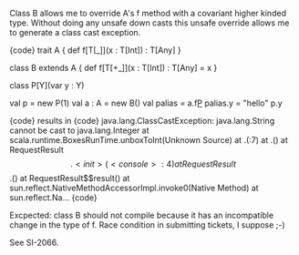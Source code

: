 Class B allows me to override A's f method with a covariant higher kinded type.  Without doing any unsafe down casts this unsafe override allows me to generate a class cast exception.

{code}
trait A {
  def f[T[_]](x : T[Int]) : T[Any]
}

class B extends A {
  def f[T[+_]](x : T[Int]) : T[Any] = x
}

class P[Y](var y : Y)

val p = new P(1)
val a : A = new B()
val palias = a.f[P](p)
palias.y = "hello"
p.y

{code}
results in
{code}
java.lang.ClassCastException: java.lang.String cannot be cast to java.lang.Integer
	at scala.runtime.BoxesRunTime.unboxToInt(Unknown Source)
	at .<init>(<console>:7)
	at .<clinit>(<console>)
	at RequestResult$$.<init>(<console>:4)
	at RequestResult$$.<clinit>(<console>)
	at RequestResult$$result(<console>)
	at sun.reflect.NativeMethodAccessorImpl.invoke0(Native Method)
	at sun.reflect.Na...
{code}

Excpected: class B should not compile because it has an incompatible change in the type of f.
Race condition in submitting tickets, I suppose ;-)

See SI-2066.
